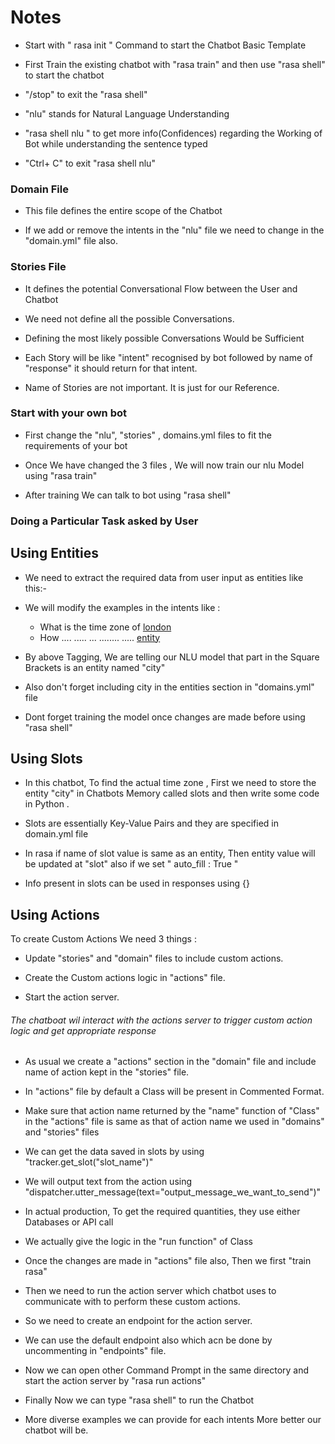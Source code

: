 # Notes

- Start with " rasa init " Command to start the Chatbot Basic Template

- First Train the existing chatbot with "rasa train" and then use  "rasa shell" to start the chatbot

- "/stop" to  exit the "rasa shell"

- "nlu" stands for Natural Language Understanding

- "rasa shell nlu " to get more info(Confidences) regarding the Working of Bot while understanding the sentence typed 

- "Ctrl+ C" to exit "rasa shell nlu" 

### Domain File

- This file defines the entire scope of the Chatbot

- If we add or remove the intents in the "nlu" file we need to change in the "domain.yml" file also.

### Stories File

- It defines the potential Conversational Flow between the User and Chatbot

- We need not define all the possible Conversations.

- Defining the most likely possible Conversations Would be Sufficient

- Each Story will be like "intent" recognised by bot followed by name of "response" it should return for that intent.

- Name of Stories are not important. It is just for our Reference.

### Start with your own bot

- First change the "nlu", "stories" , domains.yml files to fit the requirements of your bot

- Once We have changed the 3 files , We will now train our nlu Model using "rasa train"

- After training We can talk to bot using "rasa shell"


### Doing a Particular Task asked by User

## Using Entities 

- We need to extract the required data from user input as entities like this:-
- We will modify the examples in the intents like :
    - What is the time zone of [london](city)
    - How .... ..... ... ........ ..... [entity](name_of_entity)

- By above Tagging, We are telling our NLU model that part in the Square Brackets is an entity named "city"

- Also don't forget including city in the entities section in "domains.yml" file

- Dont forget training the model once changes are made before using "rasa shell"


## Using Slots 


- In this chatbot, To find the actual time zone , First we need to store the entity "city" in Chatbots Memory called slots and then write some code in Python .

- Slots are essentially Key-Value Pairs and they are specified in domain.yml file

- In rasa if name of slot value is same as an entity, Then entity value will be updated at "slot" also if we set 
 " auto_fill : True "

- Info present in slots can be used in responses using {}


## Using Actions

To create Custom Actions We need 3 things :

- Update "stories" and "domain" files to include custom actions.

- Create the Custom actions logic in "actions" file.

- Start the action server.

###### The chatboat wil interact with the actions server to trigger custom action logic and get appropriate response

- As usual we create a "actions" section in the "domain" file and include name of action kept in the "stories" file.

- In "actions" file by default a Class will be present in Commented Format. 

- Make sure that action name returned by the "name" function of "Class" in the "actions" file is same as that of action name we used in "domains" and "stories" files

- We can get the data saved in slots by using "tracker.get_slot("slot_name")" 

- We will output text from the action using "dispatcher.utter_message(text="output_message_we_want_to_send")"

- In actual production, To get the required quantities, they use either Databases or API call

- We actually give the logic in the "run function" of Class


- Once the changes are made in "actions" file also, Then we first "train rasa"

- Then we need to run the action server which chatbot uses to communicate with to perform these custom actions.

- So we need to create an endpoint for the action server.

- We can use the default endpoint also which acn be done by uncommenting in "endpoints" file.

- Now we can open other Command Prompt in the same directory and start the action server by "rasa run actions" 

- Finally Now we can type "rasa shell" to run the Chatbot

- More diverse examples we can provide for each intents More better our chatbot will be. 


